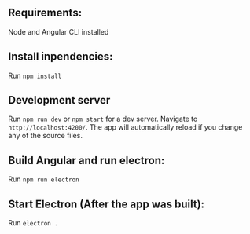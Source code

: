 ## Requirements:

Node and Angular CLI installed

## Install inpendencies:

Run `npm install`

## Development server

Run `npm run dev` or `npm start` for a dev server. Navigate to `http://localhost:4200/`. The app will automatically reload if you change any of the source files.

## Build Angular and run electron:

Run `npm run electron`

## Start Electron (After the app was built):

Run `electron .`